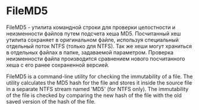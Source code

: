 ﻿# FileMD5

FileMD5 - утилита командной строки для проверки целостности и неизменности
файлов путем подсчета хеша MD5.
Посчитанный хеш утилита сохраняет в оригинальном файле,
используя специальный отдельный поток NTFS (только для NTFS).
Так же хеши могут храниться в отдельных файлах в папке, задаваемой параметром.
Проверка неизменности файла производится сравнением
нового посчитанного хеша с его ранее сохраненной версией.

FileMD5 is a command-line utility for checking the immutability of a file.
The utility calculates the MD5 hash for the file and stores it
inside the source file in a separate NTFS stream named 'MD5' (for NTFS only).
The immutability of the file is checked by comparing the new hash of the file with
the old saved version of the hash of the file.
